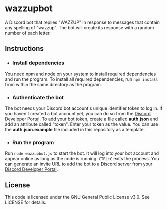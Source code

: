 # wazzupbot
A Discord bot that replies "WAZZUP" in response to messages that contain any spelling of "wazzup". The bot will create its response with a random number of each letter.
## Instructions
* ### Install dependencies
You need npm and node on your system to install required dependencies and run the program.
To install all required dependencies, run `npm install` from within the same directory as the program. 

* ### Authenticate the bot
The bot needs your Discord bot account's unique identifier token to log in. If you haven't created a bot account yet, you can do so from the [Discord Developer Portal](https://discord.com/developers/applications).
To add your bot token, create a file called __auth.json__ and add an attribute called "token". Enter your token as the value.
You can use the __auth.json.example__ file included in this repository as a template.

* ### Run the program
Run `node wazzupbot.js` to start the bot. It will log into your bot account and appear online as long as the code is running. `CTRL+C` exits the process.
You can generate an invite URL to add the bot to a Discord server from your [Discord Developer Portal](https://discord.com/developers/applications).

## License
This code is licensed under the GNU General Public License v3.0. See LICENSE for details.
